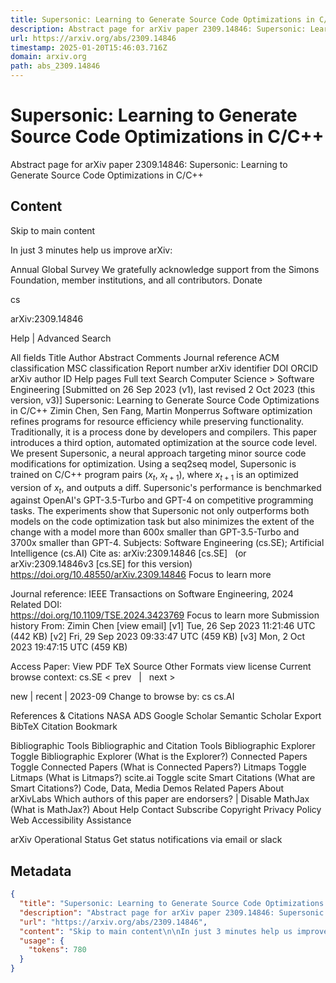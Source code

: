 ```yaml
---
title: Supersonic: Learning to Generate Source Code Optimizations in C/C++
description: Abstract page for arXiv paper 2309.14846: Supersonic: Learning to Generate Source Code Optimizations in C/C++
url: https://arxiv.org/abs/2309.14846
timestamp: 2025-01-20T15:46:03.716Z
domain: arxiv.org
path: abs_2309.14846
---
```


# Supersonic: Learning to Generate Source Code Optimizations in C/C++


Abstract page for arXiv paper 2309.14846: Supersonic: Learning to Generate Source Code Optimizations in C/C++


## Content

Skip to main content

In just 3 minutes help us improve arXiv:

Annual Global Survey
We gratefully acknowledge support from the Simons Foundation, member institutions, and all contributors.
Donate
>
cs
>
arXiv:2309.14846

Help | Advanced Search

All fields
Title
Author
Abstract
Comments
Journal reference
ACM classification
MSC classification
Report number
arXiv identifier
DOI
ORCID
arXiv author ID
Help pages
Full text
Search
Computer Science > Software Engineering
[Submitted on 26 Sep 2023 (v1), last revised 2 Oct 2023 (this version, v3)]
Supersonic: Learning to Generate Source Code Optimizations in C/C++
Zimin Chen, Sen Fang, Martin Monperrus
Software optimization refines programs for resource efficiency while preserving functionality. Traditionally, it is a process done by developers and compilers. This paper introduces a third option, automated optimization at the source code level. We present Supersonic, a neural approach targeting minor source code modifications for optimization. Using a seq2seq model, Supersonic is trained on C/C++ program pairs ($x_{t}$, $x_{t+1}$), where $x_{t+1}$ is an optimized version of $x_{t}$, and outputs a diff. Supersonic's performance is benchmarked against OpenAI's GPT-3.5-Turbo and GPT-4 on competitive programming tasks. The experiments show that Supersonic not only outperforms both models on the code optimization task but also minimizes the extent of the change with a model more than 600x smaller than GPT-3.5-Turbo and 3700x smaller than GPT-4.
Subjects:	Software Engineering (cs.SE); Artificial Intelligence (cs.AI)
Cite as:	arXiv:2309.14846 [cs.SE]
 	(or arXiv:2309.14846v3 [cs.SE] for this version)
 	
https://doi.org/10.48550/arXiv.2309.14846
Focus to learn more

Journal reference:	IEEE Transactions on Software Engineering, 2024
Related DOI:	
https://doi.org/10.1109/TSE.2024.3423769
Focus to learn more
Submission history
From: Zimin Chen [view email]
[v1] Tue, 26 Sep 2023 11:21:46 UTC (442 KB)
[v2] Fri, 29 Sep 2023 09:33:47 UTC (459 KB)
[v3] Mon, 2 Oct 2023 19:47:15 UTC (459 KB)

Access Paper:
View PDF
TeX Source
Other Formats
view license
Current browse context:
cs.SE
< prev   |   next >

new | recent | 2023-09
Change to browse by:
cs
cs.AI

References & Citations
NASA ADS
Google Scholar
Semantic Scholar
Export BibTeX Citation
Bookmark
 
Bibliographic Tools
Bibliographic and Citation Tools
Bibliographic Explorer Toggle
Bibliographic Explorer (What is the Explorer?)
Connected Papers Toggle
Connected Papers (What is Connected Papers?)
Litmaps Toggle
Litmaps (What is Litmaps?)
scite.ai Toggle
scite Smart Citations (What are Smart Citations?)
Code, Data, Media
Demos
Related Papers
About arXivLabs
Which authors of this paper are endorsers? | Disable MathJax (What is MathJax?)
About
Help
Contact
Subscribe
Copyright
Privacy Policy
Web Accessibility Assistance

arXiv Operational Status 
Get status notifications via email or slack

## Metadata

```json
{
  "title": "Supersonic: Learning to Generate Source Code Optimizations in C/C++",
  "description": "Abstract page for arXiv paper 2309.14846: Supersonic: Learning to Generate Source Code Optimizations in C/C++",
  "url": "https://arxiv.org/abs/2309.14846",
  "content": "Skip to main content\n\nIn just 3 minutes help us improve arXiv:\n\nAnnual Global Survey\nWe gratefully acknowledge support from the Simons Foundation, member institutions, and all contributors.\nDonate\n>\ncs\n>\narXiv:2309.14846\n\nHelp | Advanced Search\n\nAll fields\nTitle\nAuthor\nAbstract\nComments\nJournal reference\nACM classification\nMSC classification\nReport number\narXiv identifier\nDOI\nORCID\narXiv author ID\nHelp pages\nFull text\nSearch\nComputer Science > Software Engineering\n[Submitted on 26 Sep 2023 (v1), last revised 2 Oct 2023 (this version, v3)]\nSupersonic: Learning to Generate Source Code Optimizations in C/C++\nZimin Chen, Sen Fang, Martin Monperrus\nSoftware optimization refines programs for resource efficiency while preserving functionality. Traditionally, it is a process done by developers and compilers. This paper introduces a third option, automated optimization at the source code level. We present Supersonic, a neural approach targeting minor source code modifications for optimization. Using a seq2seq model, Supersonic is trained on C/C++ program pairs ($x_{t}$, $x_{t+1}$), where $x_{t+1}$ is an optimized version of $x_{t}$, and outputs a diff. Supersonic's performance is benchmarked against OpenAI's GPT-3.5-Turbo and GPT-4 on competitive programming tasks. The experiments show that Supersonic not only outperforms both models on the code optimization task but also minimizes the extent of the change with a model more than 600x smaller than GPT-3.5-Turbo and 3700x smaller than GPT-4.\nSubjects:\tSoftware Engineering (cs.SE); Artificial Intelligence (cs.AI)\nCite as:\tarXiv:2309.14846 [cs.SE]\n \t(or arXiv:2309.14846v3 [cs.SE] for this version)\n \t\nhttps://doi.org/10.48550/arXiv.2309.14846\nFocus to learn more\n\nJournal reference:\tIEEE Transactions on Software Engineering, 2024\nRelated DOI:\t\nhttps://doi.org/10.1109/TSE.2024.3423769\nFocus to learn more\nSubmission history\nFrom: Zimin Chen [view email]\n[v1] Tue, 26 Sep 2023 11:21:46 UTC (442 KB)\n[v2] Fri, 29 Sep 2023 09:33:47 UTC (459 KB)\n[v3] Mon, 2 Oct 2023 19:47:15 UTC (459 KB)\n\nAccess Paper:\nView PDF\nTeX Source\nOther Formats\nview license\nCurrent browse context:\ncs.SE\n< prev   |   next >\n\nnew | recent | 2023-09\nChange to browse by:\ncs\ncs.AI\n\nReferences & Citations\nNASA ADS\nGoogle Scholar\nSemantic Scholar\nExport BibTeX Citation\nBookmark\n \nBibliographic Tools\nBibliographic and Citation Tools\nBibliographic Explorer Toggle\nBibliographic Explorer (What is the Explorer?)\nConnected Papers Toggle\nConnected Papers (What is Connected Papers?)\nLitmaps Toggle\nLitmaps (What is Litmaps?)\nscite.ai Toggle\nscite Smart Citations (What are Smart Citations?)\nCode, Data, Media\nDemos\nRelated Papers\nAbout arXivLabs\nWhich authors of this paper are endorsers? | Disable MathJax (What is MathJax?)\nAbout\nHelp\nContact\nSubscribe\nCopyright\nPrivacy Policy\nWeb Accessibility Assistance\n\narXiv Operational Status \nGet status notifications via email or slack",
  "usage": {
    "tokens": 780
  }
}
```

